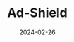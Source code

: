 ---  
layout: startup_page  
title: "Ad-Shield"  
id: "adshield.io"  
permalink: "/adshieldadshield.io02262024/"  
website: "https://www.ad-shield.io/"  
funding_round: "Pre-Series A"  
funding_amount: "$2M"  
investors: "Shorooq Partners, Bass Investment, Hashed"  
about: "Ad-Shield provides a next-generation adblock recovery solution that helps publishers monetize audiences previously unreachable due to ad blockers. Its technology allows publishers to re-engage with adblock users while maintaining audience trust and creating a more sustainable digital advertising ecosystem. This addresses the significant revenue loss publishers face from adblockers, estimated to affect over 30% of internet users."  
markets: "AdTech, Digital Advertising"  
hq: "New York, New York, United States"  
founded_year: "2019"  
linkedin: "https://www.linkedin.com/company/ad-shield"  
twitter: "https://twitter.com/ad__shield"  
instagram: ""  
facebook: ""  
crunchbase: "https://www.crunchbase.com/organization/ad-shield"  
pitchbook: "https://pitchbook.com/profiles/company/492797-89"  

date_display: "26-Feb-2024"  
date: "2024-02-26"

# SEO Optimization  
meta_title: "Ad-Shield - Pre-Series A Funding ($2M)"  
meta_description: "Ad-Shield, Ad-Shield provides a next-generation adblock recovery solution that helps publishers monetize audiences previously unreachable due to ad blockers. Its..."  
meta_keywords: "Ad-Shield, AdTech, Digital Advertising, Pre-Series A funding"  
canonical_url: "https://startup.projectstartups.com/adshieldadshield.io02262024/"  
---